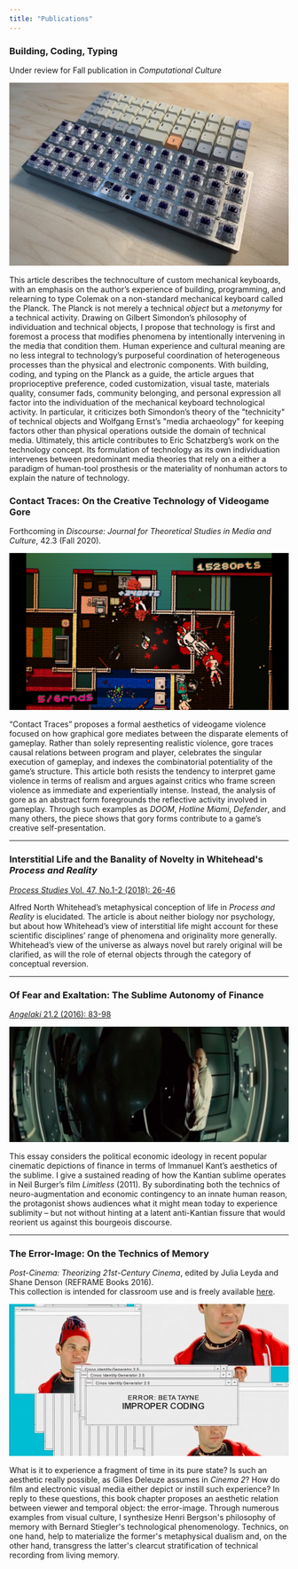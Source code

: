```yaml
---
title: "Publications"
---
```

### Building, Coding, Typing

Under review for Fall publication in _Computational Culture_

![Planck with XDA Canvas](planck.jpg)

This article describes the technoculture of custom mechanical keyboards, with an emphasis on the author’s experience of building, programming, and relearning to type Colemak on a non-standard mechanical keyboard called the Planck.
The Planck is not merely a technical _object_ but a _metonymy_ for a technical activity.
Drawing on Gilbert Simondon’s philosophy of individuation and technical objects, I propose that technology is first and foremost a process that modifies phenomena by intentionally intervening in the media that condition them.
Human experience and cultural meaning are no less integral to technology’s purposeful coordination of heterogeneous processes than the physical and electronic components.
With building, coding, and typing on the Planck as a guide, the article argues that proprioceptive preference, coded customization, visual taste, materials quality, consumer fads, community belonging, and personal expression all factor into the individuation of the mechanical keyboard technological activity.
In particular, it criticizes both Simondon’s theory of the "technicity" of technical objects and Wolfgang Ernst’s "media archaeology" for keeping factors other than physical operations outside the domain of technical media.
Ultimately, this article contributes to Eric Schatzberg’s work on the technology concept.
Its formulation of technology as its own individuation intervenes between predominant media theories that rely on a either a paradigm of human-tool prosthesis or the materiality of nonhuman actors to explain the nature of technology. 



### Contact Traces: On the Creative Technology of Videogame Gore

Forthcoming in *Discourse: Journal for Theoretical Studies in Media and Culture*, 42.3 (Fall 2020).

![Hotline Miami](hotline-miami.png)

“Contact Traces” proposes a formal aesthetics of videogame violence focused on how graphical gore mediates between the disparate elements of gameplay. Rather than solely representing realistic violence, gore traces causal relations between program and player, celebrates the singular execution of gameplay, and indexes the combinatorial potentiality of the game’s structure. This article both resists the tendency to interpret game violence in terms of realism and argues against critics who frame screen violence as immediate and experientially intense. Instead, the analysis of gore as an abstract form foregrounds the reflective activity involved in gameplay. Through such examples as *DOOM*, *Hotline Miami*, *Defender*, and many others, the piece shows that gory forms contribute to a game’s creative self-presentation.

<hr>

### Interstitial Life and the Banality of Novelty in Whitehead's *Process and Reality*

<a class="pub-link" href="https://www.jstor.org/stable/10.5406/processstudies.47.1-2.0026#metadata_info_tab_contents" target="_blank"><i>Process Studies</i> Vol. 47, No.1-2 (2018): 26-46</a>

Alfred North Whitehead’s metaphysical conception of life in <i>Process and Reality</i> is elucidated. The article is about neither biology nor psychology, but about how Whitehead’s view of interstitial life might account for these scientific disciplines’ range of phenomena and originality more generally. Whitehead’s view of the universe as always novel but rarely original will be clarified, as will the role of eternal objects through the category of conceptual reversion.
<hr>

### Of Fear and Exaltation: The Sublime Autonomy of Finance

<a class="pub-link" href="https://www.tandfonline.com/doi/abs/10.1080/0969725X.2016.1182728" target="_blank"><i>Angelaki</i> 21.2 (2016): 83-98</a></p>

![Limitless Scoping View](limitless-scoping-view.png)

This essay considers the political economic ideology in recent popular cinematic depictions of finance in terms of Immanuel Kant’s aesthetics of the sublime. I give a sustained reading of how the Kantian sublime operates in Neil Burger’s film <i>Limitless</i> (2011). By subordinating both the technics of neuro-augmentation and economic contingency to an innate human reason, the protagonist shows audiences what it might mean today to experience sublimity – but not without hinting at a latent anti-Kantian fissure that would reorient us against this bourgeois discourse.
<hr>

### The Error-Image: On the Technics of Memory

<i>Post-Cinema: Theorizing 21st-Century Cinema</i>, edited by Julia Leyda and Shane Denson (REFRAME Books 2016).  
This collection is intended for classroom use and is freely available <a href="http://reframe.sussex.ac.uk/post-cinema/" target="_blank" title="reframe.sussex.ac.uk/post-cinema/">here</a>.

![Celery Man](celery-man-1.png)

What is it to experience a fragment of time in its pure state? Is such an aesthetic really possible, as Gilles Deleuze assumes in <i>Cinema 2</i>? How do film and electronic visual media either depict or instill such experience? In reply to these questions, this book chapter proposes an aesthetic relation between viewer and temporal object: the error-image. Through numerous examples from visual culture, I synthesize Henri Bergson's philosophy of memory with Bernard Stiegler's technological phenomenology. Technics, on one hand, help to materialize the former's metaphysical dualism and, on the other hand, transgress the latter's clearcut stratification of technical recording from living memory.

